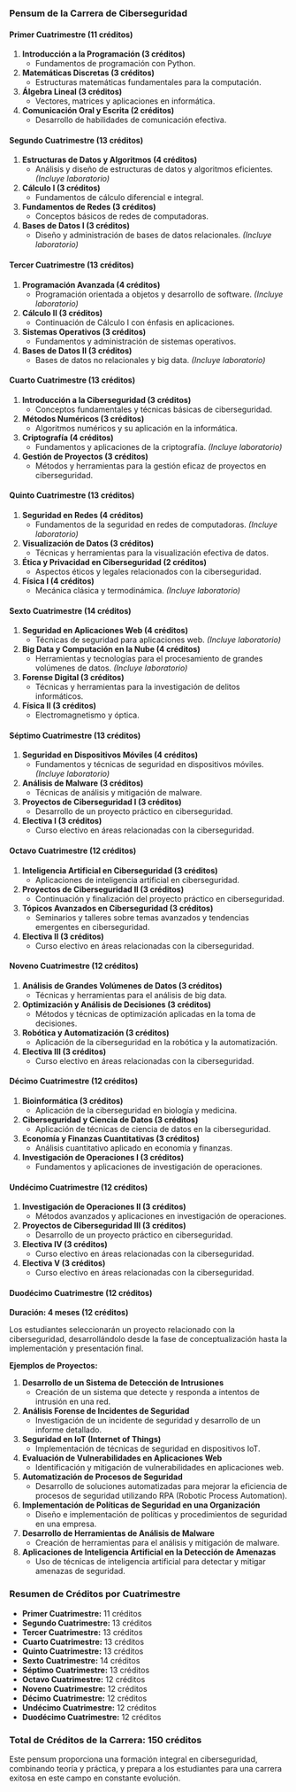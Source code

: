 ### Pensum de la Carrera de Ciberseguridad

#### Primer Cuatrimestre (11 créditos)
1. **Introducción a la Programación (3 créditos)**
   - Fundamentos de programación con Python.
2. **Matemáticas Discretas (3 créditos)**
   - Estructuras matemáticas fundamentales para la computación.
3. **Álgebra Lineal (3 créditos)**
   - Vectores, matrices y aplicaciones en informática.
4. **Comunicación Oral y Escrita (2 créditos)**
   - Desarrollo de habilidades de comunicación efectiva.

#### Segundo Cuatrimestre (13 créditos)
1. **Estructuras de Datos y Algoritmos (4 créditos)**
   - Análisis y diseño de estructuras de datos y algoritmos eficientes. *(Incluye laboratorio)*
2. **Cálculo I (3 créditos)**
   - Fundamentos de cálculo diferencial e integral.
3. **Fundamentos de Redes (3 créditos)**
   - Conceptos básicos de redes de computadoras.
4. **Bases de Datos I (3 créditos)**
   - Diseño y administración de bases de datos relacionales. *(Incluye laboratorio)*

#### Tercer Cuatrimestre (13 créditos)
1. **Programación Avanzada (4 créditos)**
   - Programación orientada a objetos y desarrollo de software. *(Incluye laboratorio)*
2. **Cálculo II (3 créditos)**
   - Continuación de Cálculo I con énfasis en aplicaciones.
3. **Sistemas Operativos (3 créditos)**
   - Fundamentos y administración de sistemas operativos.
4. **Bases de Datos II (3 créditos)**
   - Bases de datos no relacionales y big data. *(Incluye laboratorio)*

#### Cuarto Cuatrimestre (13 créditos)
1. **Introducción a la Ciberseguridad (3 créditos)**
   - Conceptos fundamentales y técnicas básicas de ciberseguridad.
2. **Métodos Numéricos (3 créditos)**
   - Algoritmos numéricos y su aplicación en la informática.
3. **Criptografía (4 créditos)**
   - Fundamentos y aplicaciones de la criptografía. *(Incluye laboratorio)*
4. **Gestión de Proyectos (3 créditos)**
   - Métodos y herramientas para la gestión eficaz de proyectos en ciberseguridad.

#### Quinto Cuatrimestre (13 créditos)
1. **Seguridad en Redes (4 créditos)**
   - Fundamentos de la seguridad en redes de computadoras. *(Incluye laboratorio)*
2. **Visualización de Datos (3 créditos)**
   - Técnicas y herramientas para la visualización efectiva de datos.
3. **Ética y Privacidad en Ciberseguridad (2 créditos)**
   - Aspectos éticos y legales relacionados con la ciberseguridad.
4. **Física I (4 créditos)**
   - Mecánica clásica y termodinámica. *(Incluye laboratorio)*

#### Sexto Cuatrimestre (14 créditos)
1. **Seguridad en Aplicaciones Web (4 créditos)**
   - Técnicas de seguridad para aplicaciones web. *(Incluye laboratorio)*
2. **Big Data y Computación en la Nube (4 créditos)**
   - Herramientas y tecnologías para el procesamiento de grandes volúmenes de datos. *(Incluye laboratorio)*
3. **Forense Digital (3 créditos)**
   - Técnicas y herramientas para la investigación de delitos informáticos.
4. **Física II (3 créditos)**
   - Electromagnetismo y óptica.

#### Séptimo Cuatrimestre (13 créditos)
1. **Seguridad en Dispositivos Móviles (4 créditos)**
   - Fundamentos y técnicas de seguridad en dispositivos móviles. *(Incluye laboratorio)*
2. **Análisis de Malware (3 créditos)**
   - Técnicas de análisis y mitigación de malware.
3. **Proyectos de Ciberseguridad I (3 créditos)**
   - Desarrollo de un proyecto práctico en ciberseguridad.
4. **Electiva I (3 créditos)**
   - Curso electivo en áreas relacionadas con la ciberseguridad.

#### Octavo Cuatrimestre (12 créditos)
1. **Inteligencia Artificial en Ciberseguridad (3 créditos)**
   - Aplicaciones de inteligencia artificial en ciberseguridad.
2. **Proyectos de Ciberseguridad II (3 créditos)**
   - Continuación y finalización del proyecto práctico en ciberseguridad.
3. **Tópicos Avanzados en Ciberseguridad (3 créditos)**
   - Seminarios y talleres sobre temas avanzados y tendencias emergentes en ciberseguridad.
4. **Electiva II (3 créditos)**
   - Curso electivo en áreas relacionadas con la ciberseguridad.

#### Noveno Cuatrimestre (12 créditos)
1. **Análisis de Grandes Volúmenes de Datos (3 créditos)**
   - Técnicas y herramientas para el análisis de big data.
2. **Optimización y Análisis de Decisiones (3 créditos)**
   - Métodos y técnicas de optimización aplicadas en la toma de decisiones.
3. **Robótica y Automatización (3 créditos)**
   - Aplicación de la ciberseguridad en la robótica y la automatización.
4. **Electiva III (3 créditos)**
   - Curso electivo en áreas relacionadas con la ciberseguridad.

#### Décimo Cuatrimestre (12 créditos)
1. **Bioinformática (3 créditos)**
   - Aplicación de la ciberseguridad en biología y medicina.
2. **Ciberseguridad y Ciencia de Datos (3 créditos)**
   - Aplicación de técnicas de ciencia de datos en la ciberseguridad.
3. **Economía y Finanzas Cuantitativas (3 créditos)**
   - Análisis cuantitativo aplicado en economía y finanzas.
4. **Investigación de Operaciones I (3 créditos)**
   - Fundamentos y aplicaciones de investigación de operaciones.

#### Undécimo Cuatrimestre (12 créditos)
1. **Investigación de Operaciones II (3 créditos)**
   - Métodos avanzados y aplicaciones en investigación de operaciones.
2. **Proyectos de Ciberseguridad III (3 créditos)**
   - Desarrollo de un proyecto práctico en ciberseguridad.
3. **Electiva IV (3 créditos)**
   - Curso electivo en áreas relacionadas con la ciberseguridad.
4. **Electiva V (3 créditos)**
   - Curso electivo en áreas relacionadas con la ciberseguridad.

#### Duodécimo Cuatrimestre (12 créditos)
**Duración: 4 meses (12 créditos)**

Los estudiantes seleccionarán un proyecto relacionado con la ciberseguridad, desarrollándolo desde la fase de conceptualización hasta la implementación y presentación final.

**Ejemplos de Proyectos:**
1. **Desarrollo de un Sistema de Detección de Intrusiones**
   - Creación de un sistema que detecte y responda a intentos de intrusión en una red.
2. **Análisis Forense de Incidentes de Seguridad**
   - Investigación de un incidente de seguridad y desarrollo de un informe detallado.
3. **Seguridad en IoT (Internet of Things)**
   - Implementación de técnicas de seguridad en dispositivos IoT.
4. **Evaluación de Vulnerabilidades en Aplicaciones Web**
   - Identificación y mitigación de vulnerabilidades en aplicaciones web.
5. **Automatización de Procesos de Seguridad**
   - Desarrollo de soluciones automatizadas para mejorar la eficiencia de procesos de seguridad utilizando RPA (Robotic Process Automation).
6. **Implementación de Políticas de Seguridad en una Organización**
   - Diseño e implementación de políticas y procedimientos de seguridad en una empresa.
7. **Desarrollo de Herramientas de Análisis de Malware**
   - Creación de herramientas para el análisis y mitigación de malware.
8. **Aplicaciones de Inteligencia Artificial en la Detección de Amenazas**
   - Uso de técnicas de inteligencia artificial para detectar y mitigar amenazas de seguridad.

### Resumen de Créditos por Cuatrimestre
- **Primer Cuatrimestre:** 11 créditos
- **Segundo Cuatrimestre:** 13 créditos
- **Tercer Cuatrimestre:** 13 créditos
- **Cuarto Cuatrimestre:** 13 créditos
- **Quinto Cuatrimestre:** 13 créditos
- **Sexto Cuatrimestre:** 14 créditos
- **Séptimo Cuatrimestre:** 13 créditos
- **Octavo Cuatrimestre:** 12 créditos
- **Noveno Cuatrimestre:** 12 créditos
- **Décimo Cuatrimestre:** 12 créditos
- **Undécimo Cuatrimestre:** 12 créditos
- **Duodécimo Cuatrimestre:** 12 créditos

### Total de Créditos de la Carrera: 150 créditos

Este pensum proporciona una formación integral en ciberseguridad, combinando teoría y práctica, y prepara a los estudiantes para una carrera exitosa en este campo en constante evolución.